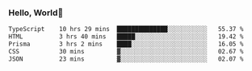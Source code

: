 
### Hello, World🐤

<!--START_SECTION:waka-->

```txt
TypeScript    10 hrs 29 mins  ██████████████░░░░░░░░░░░   55.37 %
HTML          3 hrs 40 mins   █████░░░░░░░░░░░░░░░░░░░░   19.42 %
Prisma        3 hrs 2 mins    ████░░░░░░░░░░░░░░░░░░░░░   16.05 %
CSS           30 mins         ▓░░░░░░░░░░░░░░░░░░░░░░░░   02.67 %
JSON          23 mins         ▓░░░░░░░░░░░░░░░░░░░░░░░░   02.07 %
```

<!--END_SECTION:waka-->
